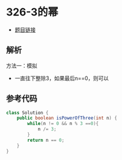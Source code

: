 # 326-3的幂

- [题目链接](https://leetcode-cn.com/problems/power-of-three/)

## 解析

方法一：模拟
- 一直往下整除3，如果最后n==0，则可以

## 参考代码
```Java
class Solution {
    public boolean isPowerOfThree(int n) {
        while(n != 0 && n % 3 ==0){
            n /= 3; 
        }
        return n == 0;
    }
}
```
